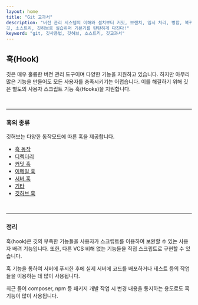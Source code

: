 ```yaml
---
layout: home
title: "Git 교과서"
description: "버전 관리 시스템의 이해와 설치부터 커밋, 브랜치, 임시 처리, 병합, 복귀, 서브모듈, 태그까지
깃, 소스트리, 깃허브로 실습하며 기본기를 탄탄하게 다진다!"
keyword: "git, 깃사용법, 깃허브, 소스트리, 깃교과서"
---
```

## 훅(Hook)
깃은 매우 훌륭한 버전 관리 도구이며 다양한 기능을 지원하고 있습니다. 하지만 아무리 많은 기능을 만들어도 모든 사용자를 충족시키기는 어렵습니다. 이를 해결하기 위해 깃은 별도의 사용자 스크립트 기능 훅(Hooks)을 지원합니다.

<br>
<hr>

### 휵의 종류
깃허브는 다양한 동작모드에 따른 훅을 제공합니다.

* [훅 동작](훅동작)
* [디렉터리](디렉터리)
* [커밋 훅](커밋훅)
* [이메일 훅](이메일훅)
* [서버 훅](서버훅)
* [기타](기타)
* [깃허브 훅](github)

<br>
<hr>

### 정리
훅(hook)은 깃의 부족한 기능들을 사용자가 스크립트를 이용하여 보완할 수 있는 사용자 배려 기능입니다. 또한, 다른 VCS 비해 없는 기능들을 직접 스크립트로 구현할 수 있습니다.

훅 기능을 통하여 서버에 푸시한 후에 실제 서버에 코드를 배포하거나 테스트 등의 작업들을 이용하는 데 많이 사용됩니다.

최근 들어 composer, npm 등 패키지 개발 작업 시 변경 내용을 통지하는 용도로도 훅 기능이 많이 사용됩니다.

<br><br><br>
